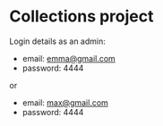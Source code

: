 # Collections project

Login details as an admin:

- email: emma@gmail.com
- password: 4444

or

- email: max@gmail.com
- password: 4444